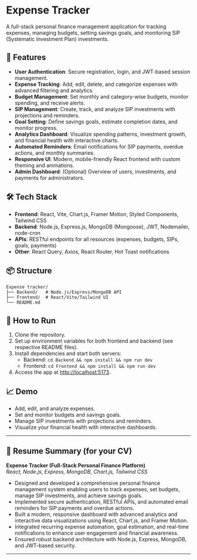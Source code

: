 # Expense Tracker

A full-stack personal finance management application for tracking expenses, managing budgets, setting savings goals, and monitoring SIP (Systematic Investment Plan) investments.

## 🚀 Features

- **User Authentication**: Secure registration, login, and JWT-based session management.
- **Expense Tracking**: Add, edit, delete, and categorize expenses with advanced filtering and analytics.
- **Budget Management**: Set monthly and category-wise budgets, monitor spending, and receive alerts.
- **SIP Management**: Create, track, and analyze SIP investments with projections and reminders.
- **Goal Setting**: Define savings goals, estimate completion dates, and monitor progress.
- **Analytics Dashboard**: Visualize spending patterns, investment growth, and financial health with interactive charts.
- **Automated Reminders**: Email notifications for SIP payments, overdue actions, and monthly summaries.
- **Responsive UI**: Modern, mobile-friendly React frontend with custom theming and animations.
- **Admin Dashboard**: (Optional) Overview of users, investments, and payments for administrators.

## 🛠️ Tech Stack

- **Frontend**: React, Vite, Chart.js, Framer Motion, Styled Components, Tailwind CSS
- **Backend**: Node.js, Express.js, MongoDB (Mongoose), JWT, Nodemailer, node-cron
- **APIs**: RESTful endpoints for all resources (expenses, budgets, SIPs, goals, payments)
- **Other**: React Query, Axios, React Router, Hot Toast notifications

## 📦 Structure

```
Expense tracker/
├── Backend/   # Node.js/Express/MongoDB API
├── Frontend/  # React/Vite/Tailwind UI
└── README.md
```

## 📝 How to Run

1. Clone the repository.
2. Set up environment variables for both frontend and backend (see respective README files).
3. Install dependencies and start both servers:
   - Backend: `cd Backend && npm install && npm run dev`
   - Frontend: `cd Frontend && npm install && npm run dev`
4. Access the app at [http://localhost:5173](http://localhost:5173).

## 📈 Demo

- Add, edit, and analyze expenses.
- Set and monitor budgets and savings goals.
- Manage SIP investments with projections and reminders.
- Visualize your financial health with interactive dashboards.

---

## 📄 Resume Summary (for your CV)

**Expense Tracker (Full-Stack Personal Finance Platform)**  
_React, Node.js, Express, MongoDB, Chart.js, Tailwind CSS_

- Designed and developed a comprehensive personal finance management system enabling users to track expenses, set budgets, manage SIP investments, and achieve savings goals.
- Implemented secure authentication, RESTful APIs, and automated email reminders for SIP payments and overdue actions.
- Built a modern, responsive dashboard with advanced analytics and interactive data visualizations using React, Chart.js, and Framer Motion.
- Integrated recurring expense automation, goal estimation, and real-time notifications to enhance user engagement and financial awareness.
- Ensured robust backend architecture with Node.js, Express, MongoDB, and JWT-based security.

---
